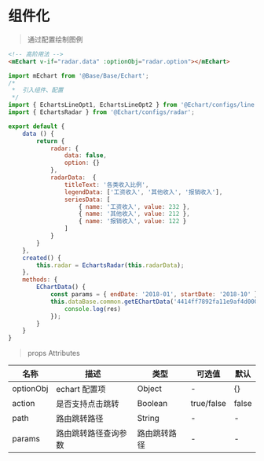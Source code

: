 # 组件化

> 通过配置绘制图例

```html
<!-- 高阶用法 -->
<mEchart v-if="radar.data" :optionObj="radar.option"></mEchart>
```

```js
import mEchart from '@Base/Base/Echart';
/*
 *  引入组件、配置 
 */
import { EchartsLineOpt1, EchartsLineOpt2 } from '@Echart/configs/line';
import { EchartsRadar } from '@Echart/configs/radar';

export default {
    data () {
        return {
            radar: {
                data: false,
                option: {}
            },
            radarData:  {
                titleText: '各类收入比例',
                legendData: ['工资收入', '其他收入', '报销收入'],
                seriesData: [
                    { name: '工资收入', value: 232 },
                    { name: '其他收入', value: 212 },
                    { name: '报销收入', value: 122 }
                ]
            }
        }
    },
    created() {
        this.radar = EchartsRadar(this.radarData);
    },
    methods: {
        EChartData() {
            const params = { endDate: '2018-01', startDate: '2018-10' }
            this.dataBase.common.getEChartData('4414ff7892fa11e9af4d000c29c5c6a4', params).then(res => {
                console.log(res)
            });
        }
    }
}
```

> props Attributes

|名称|描述|类型|可选值|默认|
| ------ | ------ | ------ |------ |------ |
| optionObj | echart 配置项 | Object | - | {} |
| action | 是否支持点击跳转 | Boolean | true/false | false |
| path | 路由跳转路径 | String | - | - |
| params | 路由跳转路径查询参数 | 路由跳转路径 | - | - |
